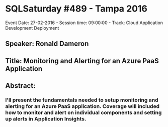 # SQLSaturday #489 - Tampa 2016
Event Date: 27-02-2016 - Session time: 09:00:00 - Track: Cloud Application Development  Deployment
## Speaker: Ronald Dameron
## Title: Monitoring and Alerting for an Azure PaaS Application
## Abstract:
### I'll present the fundamentals needed to setup monitoring and alerting for an Azure PaaS application.  Coverage will included how to monitor and alert on individual components and setting up alerts in Application Insights. 
